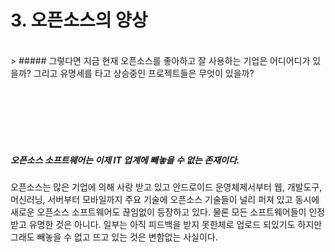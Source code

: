 # 3. 오픈소스의 양상

<br>
> ##### 그렇다면 지금 현재 오픈소스를 좋아하고 잘 사용하는 기업은 어디어디가 있을까? 그리고 유명세를 타고 상승중인 프로젝트들은 무엇이 있을까?


<br><br><br><br><br>


##### 오픈소스 소프트웨어는 이제 IT 업계에 빼놓을 수 없는 존재이다.
오픈소스는 많은 기업에 의해 사랑 받고 있고 안드로이드 운영체제서부터 웹, 개발도구, 머신러닝, 서버부터 모바일까지 주요 기술에 오픈소스 기술들이 널리 퍼져 있고 동시에 새로운 오픈소스 소프트웨어도 끊임없이 등장하고 있다. 물론 모든 소프트웨어들이 인정받고 유명한 것은 아니다. 일부는 아직 피드백을 받지 못한체로 업로드 되있기도 하지만 그래도 빼놓을 수 없고 뜨고 있는 것은 변함없는 사실이다.
